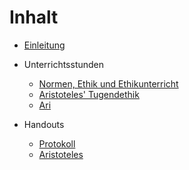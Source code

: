 # Inhalt

* [Einleitung](README.md)
* Unterrichtsstunden
  * [Normen, Ethik und Ethikunterricht](normen_ethik_und_ethikunterricht.md)
  * [Aristoteles' Tugendethik](aristoteles.md)
  * [Ari](aristoteles.pdf)

* Handouts
  * [Protokoll](Handouts/protokoll.md)
  * [Aristoteles](Handouts/HO_Aristoteles.md)

